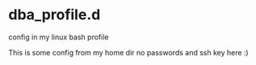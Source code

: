 # dba_profile.d
config in my linux bash profile

This is some config from my home dir
no passwords and ssh key here :)
